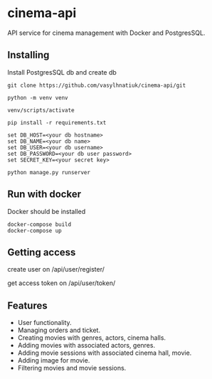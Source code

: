 # cinema-api
API service for cinema management with Docker and PostgresSQL.

## Installing

Install PostgresSQL db and create db
```shell
git clone https://github.com/vasylhnatiuk/cinema-api/git

python -m venv venv

venv/scripts/activate

pip install -r requirements.txt

set DB_HOST=<your db hostname>
set DB_NAME=<your db name>
set DB_USER=<your db username>
set DB_PASSWORD=<your db user password>
set SECRET_KEY=<your secret key>

python manage.py runserver
```
## Run with docker

Docker should be installed
```shell
docker-compose build
docker-compose up
```
## Getting access

create user on /api/user/register/

get access token on /api/user/token/

## Features

* User functionality.
* Managing orders and ticket.
* Creating movies with genres, actors, cinema halls.
* Adding movies with associated actors, genres.
* Adding movie sessions with associated cinema hall, movie.
* Adding image for movie.
* Filtering movies and movie sessions.
